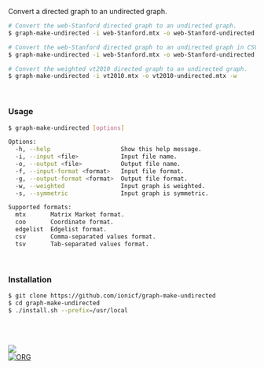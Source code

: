 Convert a directed graph to an undirected graph.

```bash
# Convert the web-Stanford directed graph to an undirected graph.
$ graph-make-undirected -i web-Stanford.mtx -o web-Stanford-undirected.mtx

# Convert the web-Stanford directed graph to an undirected graph in CSV format.
$ graph-make-undirected -i web-Stanford.mtx -o web-Stanford-undirected.tsv -f mtx -g csv

# Convert the weighted vt2010 directed graph to an undirected graph.
$ graph-make-undirected -i vt2010.mtx -o vt2010-undirected.mtx -w
```

<br>


### Usage

```bash
$ graph-make-undirected [options]

Options:
  -h, --help                    Show this help message.
  -i, --input <file>            Input file name.
  -o, --output <file>           Output file name.
  -f, --input-format <format>   Input file format.
  -g, --output-format <format>  Output file format.
  -w, --weighted                Input graph is weighted.
  -s, --symmetric               Input graph is symmetric.

Supported formats:
  mtx       Matrix Market format.
  coo       Coordinate format.
  edgelist  Edgelist format.
  csv       Comma-separated values format.
  tsv       Tab-separated values format.
```

<br>


### Installation

```bash
$ git clone https://github.com/ionicf/graph-make-undirected
$ cd graph-make-undirected
$ ./install.sh --prefix=/usr/local
```

<br>
<br>


[![](https://img.youtube.com/vi/yqO7wVBTuLw/maxresdefault.jpg)](https://www.youtube.com/watch?v=yqO7wVBTuLw)<br>
[![ORG](https://img.shields.io/badge/org-puzzlef-green?logo=Org)](https://puzzlef.github.io)
